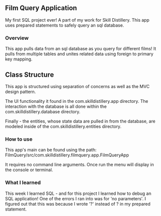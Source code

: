 ## Film Query Application

My first SQL project ever! A part of my work for Skill Distillery.  This app uses prepared statements to safely query an sql database.

### Overview

This app pulls data from an sql database as you query for different films! It pulls from multiple tables and unites related data using foreign to primary key mapping.


## Class Structure

This app is structured using separation of concerns as well as the MVC design pattern.

The UI functionality it found in the com.skilldistillery.app directory.
The interaction with the database is all done within the com.skilldistillery.database directory.

Finally - the entities, whose state data are pulled in from the database, are modeled inside of the com.skilldistillery.entities directory.

### How to use

This app's main can be found using the path:
  FilmQuery/src/com.skilldistillery.filmquery.app.FilmQueryApp

It requires no command line arguments.  Once run the menu will display in the console or terminal.

### What I learned

This week I learned SQL - and for this project I learned how to debug an SQL application!  One of the errors I ran into was for 'no parameters'. I figured out that this was because I wrote '?' instead of ? in  my prepared statement.
